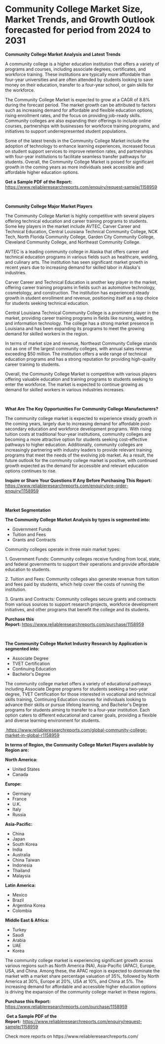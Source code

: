 <p><h1>Community College Market Size, Market Trends, and Growth Outlook forecasted for period from 2024 to 2031</h1></p><p><strong>Community College Market Analysis and Latest Trends</strong></p>
<p><p>A community college is a higher education institution that offers a variety of programs and courses, including associate degrees, certificates, and workforce training. These institutions are typically more affordable than four-year universities and are often attended by students looking to save money on their education, transfer to a four-year school, or gain skills for the workforce.</p><p>The Community College Market is expected to grow at a CAGR of 8.8% during the forecast period. The market growth can be attributed to factors such as increasing demand for affordable and flexible education options, rising enrollment rates, and the focus on providing job-ready skills. Community colleges are also expanding their offerings to include online courses, partnerships with businesses for workforce training programs, and initiatives to support underrepresented student populations.</p><p>Some of the latest trends in the Community College Market include the adoption of technology to enhance learning experiences, increased focus on student support services to improve retention rates, and partnerships with four-year institutions to facilitate seamless transfer pathways for students. Overall, the Community College Market is poised for significant growth in the coming years as more individuals seek accessible and affordable higher education options.</p></p>
<p><strong>Get a Sample PDF of the Report:&nbsp;</strong> <a href="https://www.reliableresearchreports.com/enquiry/request-sample/1158959">https://www.reliableresearchreports.com/enquiry/request-sample/1158959</a></p>
<p>&nbsp;</p>
<p><strong>Community College Major Market Players</strong></p>
<p><p>The Community College Market is highly competitive with several players offering technical education and career training programs to students. Some key players in the market include AVTEC, Carver Career and Technical Education, Central Louisiana Technical Community College, NCK Tech, North Florida Community College, Garden City Community College, Cleveland Community College, and Northeast Community College.</p><p>AVTEC is a leading community college in Alaska that offers career and technical education programs in various fields such as healthcare, welding, and culinary arts. The institution has seen significant market growth in recent years due to increasing demand for skilled labor in Alaska's industries.</p><p>Carver Career and Technical Education is another key player in the market, offering career training programs in fields such as automotive technology, cosmetology, and construction. The institution has experienced steady growth in student enrollment and revenue, positioning itself as a top choice for students seeking technical education.</p><p>Central Louisiana Technical Community College is a prominent player in the market, providing career training programs in fields like nursing, welding, and information technology. The college has a strong market presence in Louisiana and has been expanding its programs to meet the growing demand for skilled workers in the region.</p><p>In terms of market size and revenue, Northeast Community College stands out as one of the largest community colleges, with annual sales revenue exceeding $50 million. The institution offers a wide range of technical education programs and has a strong reputation for providing high-quality career training to students. </p><p>Overall, the Community College Market is competitive with various players offering valuable education and training programs to students seeking to enter the workforce. The market is expected to continue growing as demand for skilled workers in various industries increases.</p></p>
<p>&nbsp;</p>
<p><strong>What Are The Key Opportunities For Community College Manufacturers?</strong></p>
<p><p>The community college market is expected to experience steady growth in the coming years, largely due to increasing demand for affordable post-secondary education and workforce development programs. With rising tuition costs at traditional four-year institutions, community colleges are becoming a more attractive option for students seeking cost-effective pathways to higher education. Additionally, community colleges are increasingly partnering with industry leaders to provide relevant training programs that meet the needs of the evolving job market. As a result, the future outlook for the community college market is positive, with continued growth expected as the demand for accessible and relevant education options continues to rise.</p></p>
<p><strong>Inquire or Share Your Questions If Any Before Purchasing This Report:</strong> <a href="https://www.reliableresearchreports.com/enquiry/pre-order-enquiry/1158959">https://www.reliableresearchreports.com/enquiry/pre-order-enquiry/1158959</a></p>
<p>&nbsp;</p>
<p><strong>Market Segmentation</strong></p>
<p><strong>The Community College Market Analysis by types is segmented into:</strong></p>
<p><ul><li>Government Funds</li><li>Tuition and Fees</li><li>Grants and Contracts</li></ul></p>
<p><p>Community colleges operate in three main market types: </p><p>1. Government Funds: Community colleges receive funding from local, state, and federal governments to support their operations and provide affordable education to students.</p><p>2. Tuition and Fees: Community colleges also generate revenue from tuition and fees paid by students, which help cover the costs of running the institution.</p><p>3. Grants and Contracts: Community colleges secure grants and contracts from various sources to support research projects, workforce development initiatives, and other programs that benefit the college and its students.</p></p>
<p><strong>Purchase this Report:&nbsp;</strong><a href="https://www.reliableresearchreports.com/purchase/1158959">https://www.reliableresearchreports.com/purchase/1158959</a></p>
<p>&nbsp;</p>
<p><strong>The Community College Market Industry Research by Application is segmented into:</strong></p>
<p><ul><li>Associate Degree</li><li>TVET Certification</li><li>Continuing Education</li><li>Bachelor's Degree</li></ul></p>
<p><p>The community college market offers a variety of educational pathways including Associate Degree programs for students seeking a two-year degree, TVET Certification for those interested in vocational and technical skills training, Continuing Education courses for individuals looking to advance their skills or pursue lifelong learning, and Bachelor's Degree programs for students aiming to transfer to a four-year institution. Each option caters to different educational and career goals, providing a flexible and diverse learning environment for students.</p></p>
<p><a href="https://www.reliableresearchreports.com/global-community-college-market-in-global-r1158959">&nbsp;https://www.reliableresearchreports.com/global-community-college-market-in-global-r1158959</a></p>
<p><strong>In terms of Region, the Community College Market Players available by Region are:</strong></p>
<p>
    <p> <strong> North America: </strong>
        <ul>
            <li>United States</li>
            <li>Canada</li>
        </ul>
        </p> 
    <p> <strong> Europe: </strong>
        <ul>
            <li>Germany</li>
            <li>France</li>
            <li>U.K.</li>
            <li>Italy</li>
            <li>Russia</li>
        </ul>
        </p> 
    <p> <strong> Asia-Pacific: </strong>
        <ul>
            <li>China</li>
            <li>Japan</li>
            <li>South Korea</li>
            <li>India</li>
            <li>Australia</li>
            <li>China Taiwan</li>
            <li>Indonesia</li>
            <li>Thailand</li>
            <li>Malaysia</li>
        </ul>
        </p> 
    <p> <strong> Latin America: </strong>
        <ul>
            <li>Mexico</li>
            <li>Brazil</li>
            <li>Argentina Korea</li>
            <li>Colombia</li>
        </ul>
        </p> 
    <p> <strong> Middle East & Africa: </strong>
        <ul>
            <li>Turkey</li>
            <li>Saudi</li>
            <li>Arabia</li>
            <li>UAE</li>
            <li>Korea</li>
        </ul>
    </p>
    </p>
<p><p>The community college market is experiencing significant growth across various regions such as North America (NA), Asia-Pacific (APAC), Europe, USA, and China. Among these, the APAC region is expected to dominate the market with a market share percentage valuation of 35%, followed by North America at 30%, Europe at 20%, USA at 10%, and China at 5%. The increasing demand for affordable and accessible higher education options is driving the expansion of the community college market in these regions.</p></p>
<p><strong>Purchase this Report: </strong><a href="https://www.reliableresearchreports.com/purchase/1158959">https://www.reliableresearchreports.com/purchase/1158959</a></p>
<p>&nbsp;<strong>Get a Sample PDF of the Report:&nbsp;&nbsp;</strong><a href="https://www.reliableresearchreports.com/enquiry/request-sample/1158959">https://www.reliableresearchreports.com/enquiry/request-sample/1158959</a></p>
<p><strong></strong></p>
<p>Check more reports on https://www.reliableresearchreports.com/</p>